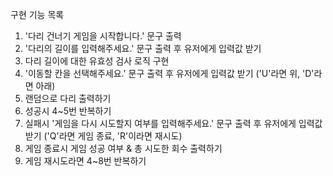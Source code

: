 구현 기능 목록

1. '다리 건너기 게임을 시작합니다.' 문구 출력
2. '다리의 길이를 입력해주세요.' 문구 출력 후 유저에게 입력값 받기
3. 다리 길이에 대한 유효성 검사 로직 구현
4. '이동할 칸을 선택해주세요.' 문구 출력 후 유저에게 입력값 받기 ('U'라면 위, 'D'라면 아래)
5. 랜덤으로 다리 출력하기
6. 성공시 4~5번 반복하기
7. 실패시 '게임을 다시 시도할지 여부를 입력해주세요.' 문구 출력 후 유저에게 입력값 받기 ('Q'라면 게임 종료, 'R'이라면 재시도)
8. 게임 종료시 게임 성공 여부 & 총 시도한 회수 출력하기
9. 게임 재시도라면 4~8번 반복하기

